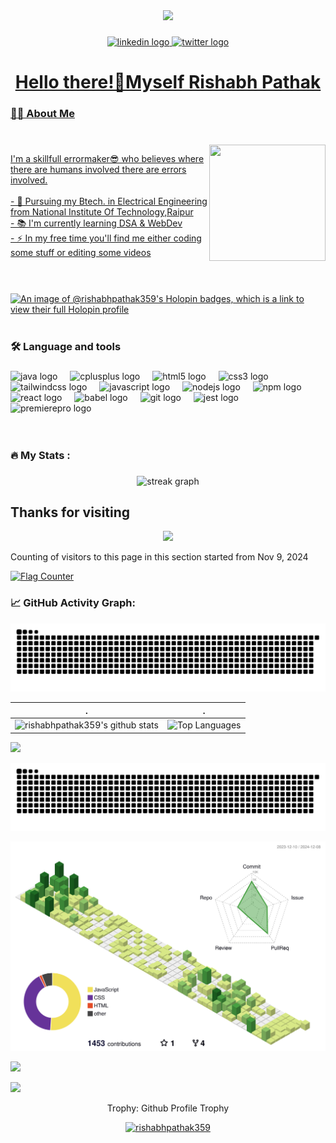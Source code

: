 <div align="center">
  <img height="165" src="https://media0.giphy.com/media/5rT8xqVLpB6S6Ej89o/giphy.gif?cid=ecf05e47qs2qc9vfgn7o929hwttuj9lz33ag70k1kfawcnap&ep=v1_gifs_search&rid=giphy.gif&ct=g"  />
</div>

###

<div align="center">
 <a href='https://www.linkedin.com/in/rishabh-pathak-634078250'> <img src="https://img.shields.io/static/v1?message=LinkedIn&logo=linkedin&label=&color=0077B5&logoColor=white&labelColor=&style=for-the-badge" height="25" alt="linkedin logo"  />
<!--   <a href='https://www.youtube.com/@rishabhog9909/featured'> <img src="https://img.shields.io/static/v1?message=Youtube&logo=youtube&label=&color=FF0000&logoColor=white&labelColor=&style=for-the-badge" height="25" alt="youtube logo"  /> -->
 <a href="https://www.instagram.com/rishbaskarabh_359/"> <img src="https://img.shields.io/static/v1?message=Instagram&logo=instagram&label=&color=pink&logoColor=black&labelColor=&style=for-the-badge" height="25" alt="twitter logo"  />
</div>

###



###

<h1 align="center">Hello there!👋Myself Rishabh Pathak</h1>

###

<h3 align="left">👩‍💻  About Me</h3>

###
<br clear="both">

<img align="right" height="186" width="186" src="https://media.tenor.com/nVnp3AebrakAAAAC/l-death-note-death-note.gif"  />

<p align="left">I'm  a skillfull errormaker😎 who believes where there are humans involved there are errors involved.<br><br>- 🔭 Pursuing my Btech. in Electrical Engineering from National Institute Of Technology,Raipur<br>- 📚 I'm currently learning DSA & WebDev<br>- ⚡ In my free time you'll find me either coding some stuff or editing some videos</p>

###
<br></br>
[![An image of @rishabhpathak359's Holopin badges, which is a link to view their full Holopin profile](https://holopin.me/rishabhpathak359)](https://holopin.io/@rishabhpathak359)
<br></br>
###
<h3 align="left">🛠 Language and tools</h3>

###

<div align="left">
  <img src="https://cdn.jsdelivr.net/gh/devicons/devicon/icons/java/java-original.svg" height="40" alt="java logo"  />
  <img width="12" />
  <img src="https://cdn.jsdelivr.net/gh/devicons/devicon/icons/cplusplus/cplusplus-original.svg" height="40" alt="cplusplus logo"  />
  <img width="12" />
  <img src="https://cdn.jsdelivr.net/gh/devicons/devicon/icons/html5/html5-original.svg" height="40" alt="html5 logo"  />
  <img width="12" />
  <img src="https://cdn.jsdelivr.net/gh/devicons/devicon/icons/css3/css3-original.svg" height="40" alt="css3 logo"  />
  <img width="12" />
  <img src="https://cdn.jsdelivr.net/gh/devicons/devicon/icons/tailwindcss/tailwindcss-plain.svg" height="40" alt="tailwindcss logo"  />
  <img width="12" />
  <img src="https://cdn.jsdelivr.net/gh/devicons/devicon/icons/javascript/javascript-original.svg" height="40" alt="javascript logo"  />
  <img width="12" />
  <img src="https://cdn.jsdelivr.net/gh/devicons/devicon/icons/nodejs/nodejs-original.svg" height="40" alt="nodejs logo"  />
  <img width="12" />
  <img src="https://cdn.jsdelivr.net/gh/devicons/devicon/icons/npm/npm-original-wordmark.svg" height="40" alt="npm logo"  />
  <img width="12" />
  <img src="https://cdn.jsdelivr.net/gh/devicons/devicon/icons/react/react-original.svg" height="40" alt="react logo"  />
  <img width="12" />
  <img src="https://cdn.jsdelivr.net/gh/devicons/devicon/icons/babel/babel-original.svg" height="40" alt="babel logo"  />
  <img width="12" />
  <img src="https://cdn.jsdelivr.net/gh/devicons/devicon/icons/git/git-original.svg" height="40" alt="git logo"  />
  <img width="12" />
  <img src="https://cdn.jsdelivr.net/gh/devicons/devicon/icons/jest/jest-plain.svg" height="40" alt="jest logo"  />
  <img width="12" />
  <img src="https://cdn.jsdelivr.net/gh/devicons/devicon/icons/premierepro/premierepro-plain.svg" height="40" alt="premierepro logo"  />
</div>
<br></br>


###



<h3 align="left">🔥   My Stats :</h3>

###

<div align="center">
  <img src="https://streak-stats.demolab.com?user=rishabhpathak359&locale=en&mode=daily&theme=dark&hide_border=false&border_radius=5&order=3" height="220" alt="streak graph"  />
</div>

###

## Thanks for visiting

<p align="center"> 
<img src="https://profile-counter.glitch.me/rishabhpathak359/count.svg">

Counting of visitors to this page in this section started from Nov 9, 2024

<a href="https://info.flagcounter.com/1JZL"><img src="https://s11.flagcounter.com/count2/1JZL/bg_FFFFFF/txt_000000/border_CCCCCC/columns_2/maxflags_10/viewers_0/labels_0/pageviews_0/flags_0/percent_0/" alt="Flag Counter" border="0"></a>



### 📈 GitHub Activity Graph:

<!-- Green snake graph -->
![rishabhpathak359's github activity graph](https://raw.githubusercontent.com/rishabhpathak359/rishabhpathak359/output/github-contribution-grid-snake.svg)

<!-- Stats and languages -->
| .                                                                                                                                                          | .                                                                                                                                            |
| ---------------------------------------------------------------------------------------------------------------------------------------------------------- | -------------------------------------------------------------------------------------------------------------------------------------------- |
| ![rishabhpathak359's github stats](https://github-readme-stats.vercel.app/api?username=rishabhpathak359&show_icons=true&theme=radical&include_all_commits=true) | ![Top Languages](https://github-readme-stats.vercel.app/api/top-langs/?username=rishabhpathak359&theme=radical&layout=compact) |

<!-- Streak stats -->
<img src="https://github-readme-streak-stats.herokuapp.com/?user=rishabhpathak359"></img>

<!-- Dark snake graph -->
![rishabhpathak359's github activity graph (dark mode)](https://raw.githubusercontent.com/rishabhpathak359/rishabhpathak359/output/github-contribution-grid-snake-dark.svg)

<!-- Profile animation (green) -->
![](./profile-3d-contrib/profile-green-animate.svg)

<!-- CodersRank Top Skills Summary -->
<img src="https://cr-summary-widget.azurewebsites.net/api/api?username=rishabhpathak359&show-other-skills=true" width="auto"></img>

<!-- CodersRank 2D Skills Chart -->
<img src="https://cr-skills-chart-widget.azurewebsites.net/api/api?username=rishabhpathak359&show-other-skills=true" width="auto"></img>

<div align="center">
<summary>Trophy: Github Profile Trophy</summary>
</div>

<p align="center"> 
<a href="https://github.com/ryo-ma/github-profile-trophy"><img src="https://github-profile-trophy.vercel.app/?username=rishabhpathak359" alt="rishabhpathak359" /></a>
</p>


###
